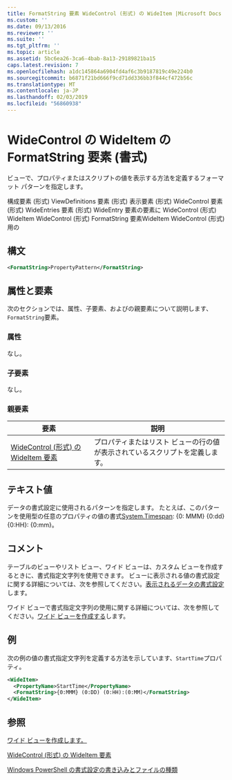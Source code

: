 ```yaml
---
title: FormatString 要素 WideControl (形式) の WideItem |Microsoft Docs
ms.custom: ''
ms.date: 09/13/2016
ms.reviewer: ''
ms.suite: ''
ms.tgt_pltfrm: ''
ms.topic: article
ms.assetid: 5bc6ea26-3ca6-4bab-8a13-29189821ba15
caps.latest.revision: 7
ms.openlocfilehash: a1dc145864a6904fd4af6c3b9187819c49e224b0
ms.sourcegitcommit: b6871f21bd666f9cd71dd336bb3f844cf472b56c
ms.translationtype: MT
ms.contentlocale: ja-JP
ms.lasthandoff: 02/03/2019
ms.locfileid: "56860938"
---
```

# <a name="formatstring-element-for-wideitem-for-widecontrol-format"></a>WideControl の WideItem の FormatString 要素 (書式)

ビューで、プロパティまたはスクリプトの値を表示する方法を定義するフォーマット パターンを指定します。

構成要素 (形式) ViewDefinitions 要素 (形式) 表示要素 (形式) WideControl 要素 (形式) WideEntries 要素 (形式) WideEntry 要素の要素に WideControl (形式) WideItem WideControl (形式) FormatString 要素WideItem WideControl (形式) 用の

## <a name="syntax"></a>構文

```xml
<FormatString>PropertyPattern</FormatString>
```

## <a name="attributes-and-elements"></a>属性と要素

次のセクションでは、属性、子要素、およびの親要素について説明します、`FormatString`要素。

### <a name="attributes"></a>属性

なし。

### <a name="child-elements"></a>子要素

なし。

### <a name="parent-elements"></a>親要素

|要素|説明|
|-------------|-----------------|
|[WideControl (形式) の WideItem 要素](./wideitem-element-for-widecontrol-format.md)|プロパティまたはリスト ビューの行の値が表示されているスクリプトを定義します。|

## <a name="text-value"></a>テキスト値

データの書式設定に使用されるパターンを指定します。 たとえば、このパターンを使用型の任意のプロパティの値の書式[System.Timespan](/dotnet/api/System.TimeSpan): {0: MMM} {0:dd} {0:HH}: {0:mm}。

## <a name="remarks"></a>コメント

テーブルのビューやリスト ビュー、ワイド ビューは、カスタム ビューを作成するときに、書式指定文字列を使用できます。 ビューに表示される値の書式設定に関する詳細については、次を参照してください。[表示されるデータの書式設定](./formatting-displayed-data.md)します。

ワイド ビューで書式指定文字列の使用に関する詳細については、次を参照してください。[ワイド ビューを作成する](./creating-a-wide-view.md)します。

## <a name="example"></a>例

次の例の値の書式指定文字列を定義する方法を示しています、`StartTime`プロパティ。

```xml
<WideItem>
  <PropertyName>StartTime</PropertyName>
  <FormatString>{0:MMM} (0:DD) (0:HH):(0:MM)</FormatString>
</WideItem>
```

## <a name="see-also"></a>参照

[ワイド ビューを作成します。](./creating-a-wide-view.md)

[WideControl (形式) の WideItem 要素](./wideitem-element-for-widecontrol-format.md)

[Windows PowerShell の書式設定の書き込みとファイルの種類](./writing-a-powershell-formatting-file.md)
